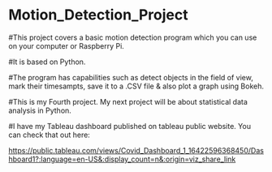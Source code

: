 # Motion_Detection_Project

#This project covers a basic motion detection program which you can use on your computer or Raspberry Pi.

#It is based on Python.

#The program has capabilities such as detect objects in the field of view, mark their timesampts, save it to a .CSV file & also plot a graph using Bokeh.

#This is my Fourth project. My next project will be about statistical data analysis in Python.

#I have my Tableau dashboard published on tableau public website. You can check that out here: 

https://public.tableau.com/views/Covid_Dashboard_1_16422596368450/Dashboard1?:language=en-US&:display_count=n&:origin=viz_share_link
